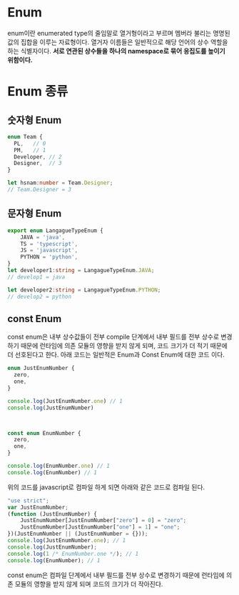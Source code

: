 # Enum
enum이란 enumerated type의 줄임말로 열거형이라고 부르며 멤버라 불리는 명명된 값의 집합을 이루는 자료형이다. 열거자 이름들은 일반적으로 해당 언어의 상수 역할을 하는 식별자이다.
**서로 연관된 상수들을 하나의 namespace로 묶어 응집도를 높이기 위함이다.**
# Enum 종류
## 숫자형 Enum
```typescript
enum Team {
  PL,   // 0
  PM,   // 1
  Developer, // 2
  Designer,  // 3
}

let hsnam:number = Team.Designer;
// Team.Designer = 3
```

## 문자형 Enum
```typescript
export enum LangagueTypeEnum {
    JAVA = 'java',
    TS = 'typescript',
    JS = 'javascript',
    PYTHON = 'python',
}
let developer1:string = LangagueTypeEnum.JAVA;
// develop1 = java

let developer2:string = LangagueTypeEnum.PYTHON;
// develop2 = python
```

## const Enum
const enum은 내부 상수값들이 전부 compile 단계에서 내부 필드를 전부 상수로 변경하기 때문에 런타임에 의존 모듈의 영향을 받지 않게 되며, 코드 크기가 더 적기 때문에 더 선호된다고 한다. 
아래 코드는 일반적은 Enum과 Const Enum에 대한 코드 이다.
```typescript
enum JustEnumNumber {
  zero,
  one,
}

console.log(JustEnumNumber.one) // 1
console.log(JustEnumNumber)



const enum EnumNumber {
  zero,
  one,
}

console.log(EnumNumber.one) // 1
console.log(EnumNumber) // 1
```
위의 코드를 javascript로 컴파일 하게 되면 아래와 같은 코드로 컴파일 된다.
```typescript
"use strict";
var JustEnumNumber;
(function (JustEnumNumber) {
    JustEnumNumber[JustEnumNumber["zero"] = 0] = "zero";
    JustEnumNumber[JustEnumNumber["one"] = 1] = "one";
})(JustEnumNumber || (JustEnumNumber = {}));
console.log(JustEnumNumber.one); // 1
console.log(JustEnumNumber);
console.log(1 /* EnumNumber.one */); // 1
console.log(EnumNumber); // 1
```
const enum은 컴파일 단계에서 내부 필드를 전부 상수로 변경하기 때문에 런타임에 의존 모듈의 영향을 받지 않게 되며 코드의 크기가 더 작아진다.
